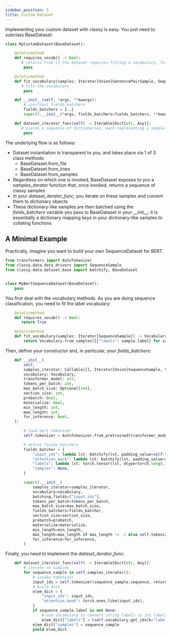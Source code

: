 ```yaml
---
sidebar_position: 5
title: Custom Dataset
---
```



Implementing your custom dataset with classy is easy. You just need to subclass BaseDataset:

```python
class MyCustomDataset(BaseDataset):

    @staticmethod
    def requires_vocab() -> bool:
       # returns true if the dataset requires fitting a vocabulary, false otherwise 
        pass

    @staticmethod
    def fit_vocabulary(samples: Iterator[Union[SentencePairSample, SequenceSample, TokensSample, QASample, GenerationSample]]) -> Vocabulary:
       # fits the vocabulary
        pass

    def __init__(self, *args, **kwargs):
        # construct fields batchers
        fields_batchers = {..}
        super().__init__(*args, fields_batchers=fields_batchers, **kwargs)

    def dataset_iterator_func(self) -> Iterable[Dict[str, Any]]:
       # yields a sequence of dictionaries, each representing a sample
        pass
```

The underlying flow is as follows:
* Dataset instantiation is transparent to you, and takes place via 1 of 3 class methods:
    * BaseDataset.from_file
    * BaseDataset.from_lines
    * BaseDataset.from_samples
* Regardless on which one is invoked, BaseDataset exposes to you a *samples_iterator* function that, once invoked, returns a sequence of classy samples
* In your *dataset_iterator_func*, you iterate on these samples and convert them to dictionary objects
* These dictionary-like samples are then batched using the *fields_batchers* variable you pass to BaseDataset in your *\_\_init\_\_*; it is essentially a dictionary mapping
  keys in your dictionary-like samples to collating functions

## A Minimal Example

Practically, imagine you want to build your own SequenceDataset for BERT.

```python title="classy.data.dataset.my_bert_sequence_dataset.py"
from transformers import AutoTokenizer
from classy.data.data_drivers import SequenceSample
from classy.data.dataset.base import batchify, BaseDataset


class MyBertSequenceDataset(BaseDataset):
    pass
```

You first deal with the vocabulary methods. As you are doing sequence classification, you need to fit the label vocabulary:

```python
    @staticmethod
    def requires_vocab() -> bool:
       return True

    @staticmethod
    def fit_vocabulary(samples: Iterator[SequenceSample]) -> Vocabulary:
        return Vocabulary.from_samples([{"labels": sample.label} for sample in samples])
```

Then, define your constructor and, in particular, your *fields_batchers*:

```python
    def __init__(
        self,
        samples_iterator: Callable[[], Iterator[Union[SequenceSample, SentencePairSample, TokensSample, QASample]]],
        vocabulary: Vocabulary,
        transformer_model: str,
        tokens_per_batch: int,
        max_batch_size: Optional[int],
        section_size: int,
        prebatch: bool,
        materialize: bool,
        min_length: int,
        max_length: int,
        for_inference: bool,
    ):

        # load bert tokenizer
        self.tokenizer = AutoTokenizer.from_pretrained(transformer_model, use_fast=True, add_prefix_space=True)

        # define fields_batchers
        fields_batcher = {
            "input_ids": lambda lst: batchify(lst, padding_value=self.tokenizer.pad_token_id),
            "attention_mask": lambda lst: batchify(lst, padding_value=0),
            "labels": lambda lst: torch.tensor(lst, dtype=torch.long),
            "samples": None,
        }

        super().__init__(
            samples_iterator=samples_iterator,
            vocabulary=vocabulary,
            batching_fields=["input_ids"],
            tokens_per_batch=tokens_per_batch,
            max_batch_size=max_batch_size,
            fields_batchers=fields_batcher,
            section_size=section_size,
            prebatch=prebatch,
            materialize=materialize,
            min_length=min_length,
            max_length=max_length if max_length != -1 else self.tokenizer.model_max_length,
            for_inference=for_inference,
        )
```

Finally, you need to implement the *dataset_iterator_func*:

```python
    def dataset_iterator_func(self) -> Iterable[Dict[str, Any]]:
        # iterate on samples
        for sequence_sample in self.samples_iterator():
            # invoke tokenizer
            input_ids = self.tokenizer(sequence_sample.sequence, return_tensors="pt")["input_ids"][0]
            # build dict
            elem_dict = {
                "input_ids": input_ids,
                "attention_mask": torch.ones_like(input_ids),
            }
            if sequence_sample.label is not None:
                # use vocabulary to convert string labels to int labels
                elem_dict["labels"] = [self.vocabulary.get_idx(k="labels", elem=sequence_sample.label)]
            elem_dict["samples"] = sequence_sample
            yield elem_dict
```